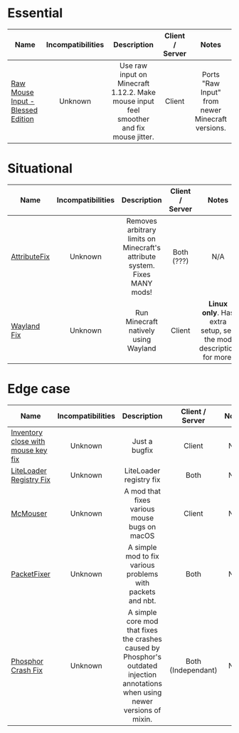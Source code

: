 # Essential
| Name | Incompatibilities | Description | Client / Server | Notes |
| --- | :---: | :---: | :---: | :---: |
| [Raw Mouse Input - Blessed Edition](https://modrinth.com/mod/raw-mouse-input-blessed-edition) | Unknown | Use raw input on Minecraft 1.12.2. Make mouse input feel smoother and fix mouse jitter. | Client | Ports "Raw Input" from newer Minecraft versions. |

# Situational
| Name | Incompatibilities | Description | Client / Server | Notes |
| --- | :---: | :---: | :---: | :---: |
| [AttributeFix](https://modrinth.com/mod/attributefix) | Unknown | Removes arbitrary limits on Minecraft's attribute system. Fixes MANY mods! | Both (???) | N/A |
| [Wayland Fix](https://modrinth.com/mod/wayland-fix) | Unknown | Run Minecraft natively using Wayland | Client | **Linux only**. Has extra setup, see the mod description for more. |

# Edge case
| Name | Incompatibilities | Description | Client / Server | Notes |
| --- | :---: | :---: | :---: | :---: |
| [Inventory close with mouse key fix](https://modrinth.com/mod/invclosefix) | Unknown | Just a bugfix | Client | N/A |
| [LiteLoader Registry Fix](https://modrinth.com/mod/extra-foam-for-liteloader) | Unknown | LiteLoader registry fix | Both | N/A |
| [McMouser](https://modrinth.com/mod/mcmouser) | Unknown | A mod that fixes various mouse bugs on macOS | Client | N/A |
| [PacketFixer](https://modrinth.com/mod/packet-fixer) | Unknown | A simple mod to fix various problems with packets and nbt. | Both | N/A |
| [Phosphor Crash Fix](https://modrinth.com/mod/phosphor-crash-fix) | Unknown | A simple core mod that fixes the crashes caused by Phosphor's outdated injection annotations when using newer versions of mixin. | Both (Independant) | N/A |
